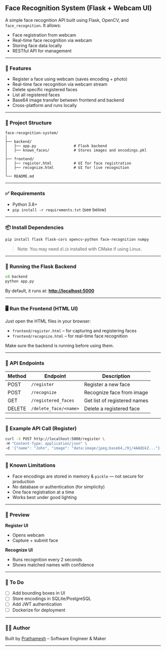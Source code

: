 ## Face Recognition System (Flask + Webcam UI)

A simple face recognition API built using Flask, OpenCV, and `face_recognition`. It allows:

- Face registration from webcam
- Real-time face recognition via webcam
- Storing face data locally
- RESTful API for management

---

### 🔧 Features

- Register a face using webcam (saves encoding + photo)
- Real-time face recognition via webcam stream
- Delete specific registered faces
- List all registered faces
- Base64 image transfer between frontend and backend
- Cross-platform and runs locally

---

### 📁 Project Structure

```
face-recognition-system/
│
├── backend/
│   ├── app.py                 # Flask backend
│   ├── known_faces/           # Stores images and encodings.pkl
│
├── frontend/
│   ├── register.html          # UI for face registration
│   ├── recognize.html         # UI for live recognition
│
└── README.md
```

---

### ✅ Requirements

- Python 3.8+
- `pip install -r requirements.txt` (see below)

---

### 📦 Install Dependencies

```bash
pip install flask flask-cors opencv-python face-recognition numpy
```

> Note: You may need `dlib` installed with CMake if using Linux.

---

### 🚀 Running the Flask Backend

```bash
cd backend
python app.py
```

By default, it runs at:
**[http://localhost:5000](http://localhost:5000)**

---

### 🖥️ Run the Frontend (HTML UI)

Just open the HTML files in your browser:

- `frontend/register.html` – for capturing and registering faces
- `frontend/recognize.html` – for real-time face recognition

Make sure the backend is running before using them.

---

### 🧠 API Endpoints

| Method | Endpoint              | Description                  |
| ------ | --------------------- | ---------------------------- |
| POST   | `/register`           | Register a new face          |
| POST   | `/recognize`          | Recognize face from image    |
| GET    | `/registered_faces`   | Get list of registered names |
| DELETE | `/delete_face/<name>` | Delete a registered face     |

---

### 📝 Example API Call (Register)

```bash
curl -X POST http://localhost:5000/register \
-H "Content-Type: application/json" \
-d '{"name": "John", "image": "data:image/jpeg;base64,/9j/4AAQSkZ..."}'
```

---

### 🛑 Known Limitations

- Face encodings are stored in memory & `pickle` — not secure for production
- No database or authentication (for simplicity)
- One face registration at a time
- Works best under good lighting

---

### 📸 Preview

**Register UI**

- Opens webcam
- Capture + submit face

**Recognize UI**

- Runs recognition every 2 seconds
- Shows matched names with confidence

---

### 📌 To Do

- [ ] Add bounding boxes in UI
- [ ] Store encodings in SQLite/PostgreSQL
- [ ] Add JWT authentication
- [ ] Dockerize for deployment

---

### 👨‍💻 Author

Built by [Prathamesh](https://github.com/prathamesh-b) – Software Engineer & Maker

---

